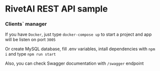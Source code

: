 # RivetAI REST API sample
### Clients` manager

If you have ```Docker```, just type ```docker-compose up``` to start a project and app will be listen on port ```3005```

Or create MySQL database, fill .env variables, intall dependencies with ```npm i``` and type ```npm run start```

Also, you can check Swagger documentation with ```/swagger``` endpoint
